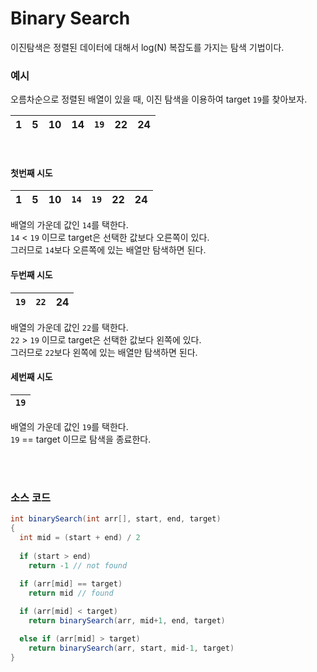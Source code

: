 Binary Search
===
이진탐색은 정렬된 데이터에 대해서 log(N) 복잡도를 가지는 탐색 기법이다. 


### 예시   

오름차순으로 정렬된 배열이 있을 때, 이진 탐색을 이용하여 target `19`를 찾아보자.   

| 1  | 5  | 10  | 14  | `19`  | 22  | 24  |
|---|---|---|---|---|---|---|   
<br/>

#### 첫번째 시도   

| 1  | 5  | 10  | `14`  | `19`  | 22  | 24  |
|---|---|---|---|---|---|---|  



배열의 가운데 값인 `14`를 택한다.   
`14` < `19` 이므로 target은 선택한 값보다 오른쪽이 있다.    
그러므로 `14`보다 오른쪽에 있는 배열만 탐색하면 된다.     


#### 두번째 시도  
| `19`  | `22`  | 24  |
|---|---|---|   


배열의 가운데 값인 `22`를 택한다.    
`22` > `19` 이므로 target은 선택한 값보다 왼쪽에 있다.    
그러므로 `22`보다 왼쪽에 있는 배열만 탐색하면 된다.    


#### 세번째 시도   
| `19`  |
|---|    


배열의 가운데 값인 `19`를 택한다.   
`19` == target 이므로 탐색을 종료한다.    
  
<br/>
<br/>

### 소스 코드   

```java
int binarySearch(int arr[], start, end, target) 
{
  int mid = (start + end) / 2
  
  if (start > end)
    return -1 // not found
  
  if (arr[mid] == target)
    return mid // found

  if (arr[mid] < target)
    return binarySearch(arr, mid+1, end, target)

  else if (arr[mid] > target)
    return binarySearch(arr, start, mid-1, target)
}
```
